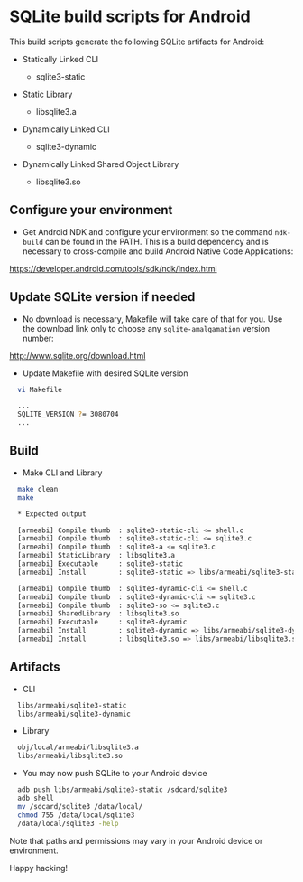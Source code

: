 # SQLite build scripts for Android

This build scripts generate the following SQLite artifacts for Android:

* Statically Linked CLI
  * sqlite3-static

* Static Library
  * libsqlite3.a

* Dynamically Linked CLI
  * sqlite3-dynamic

* Dynamically Linked Shared Object Library
  * libsqlite3.so

## Configure your environment

* Get Android NDK and configure your environment so the command `ndk-build`
  can be found in the PATH. This is a build dependency and is necessary to
  cross-compile and build Android Native Code Applications:

https://developer.android.com/tools/sdk/ndk/index.html

## Update SQLite version if needed

* No download is necessary, Makefile will take care of that for you. Use the
  download link only to choose any `sqlite-amalgamation` version number:

http://www.sqlite.org/download.html

* Update Makefile with desired SQLite version

```bash
  vi Makefile

  ...
  SQLITE_VERSION ?= 3080704
  ...
```

## Build

* Make CLI and Library

```bash
  make clean
  make

  * Expected output

  [armeabi] Compile thumb  : sqlite3-static-cli <= shell.c
  [armeabi] Compile thumb  : sqlite3-static-cli <= sqlite3.c
  [armeabi] Compile thumb  : sqlite3-a <= sqlite3.c
  [armeabi] StaticLibrary  : libsqlite3.a
  [armeabi] Executable     : sqlite3-static
  [armeabi] Install        : sqlite3-static => libs/armeabi/sqlite3-static

  [armeabi] Compile thumb  : sqlite3-dynamic-cli <= shell.c
  [armeabi] Compile thumb  : sqlite3-dynamic-cli <= sqlite3.c
  [armeabi] Compile thumb  : sqlite3-so <= sqlite3.c
  [armeabi] SharedLibrary  : libsqlite3.so
  [armeabi] Executable     : sqlite3-dynamic
  [armeabi] Install        : sqlite3-dynamic => libs/armeabi/sqlite3-dynamic
  [armeabi] Install        : libsqlite3.so => libs/armeabi/libsqlite3.so
```

## Artifacts

* CLI

```bash
  libs/armeabi/sqlite3-static
  libs/armeabi/sqlite3-dynamic
```

* Library

```bash
  obj/local/armeabi/libsqlite3.a
  libs/armeabi/libsqlite3.so
```

* You may now push SQLite to your Android device

```bash
  adb push libs/armeabi/sqlite3-static /sdcard/sqlite3
  adb shell
  mv /sdcard/sqlite3 /data/local/
  chmod 755 /data/local/sqlite3
  /data/local/sqlite3 -help
```

Note that paths and permissions may vary in your Android device or environment.

Happy hacking!
